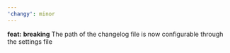 ```yaml
---
'changy': minor
---
```


**feat:** **breaking** The path of the changelog file is now configurable through the settings file
